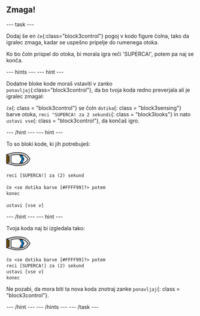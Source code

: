 ## Zmaga!

\--- task \---

Dodaj še en `če`{:class="block3control"} pogoj v kodo figure čolna, tako da igralec zmaga, kadar se uspešno pripelje do rumenega otoka.

Ko bo čoln prispel do otoka, bi morala igra reči 'SUPERCA!', potem pa naj se konča.

\--- hints \--- \--- hint \---

Dodatne bloke kode moraš vstaviti v zanko `ponavljaj`{:class="block3control"}, da bo tvoja koda redno preverjala ali je igralec zmagal:

`če`{: class = "block3control"} se čoln `dotika`{: class = "block3sensing"} barve otoka, `reci "SUPERCA! za 2 sekundi`{: class = "block3looks"} in nato `ustavi vse`{: class = "block3control"}, da končaš igro.

\--- /hint \--- \--- hint \---

To so bloki kode, ki jih potrebuješ:

![figura čolna](images/boat_resize.png)

```blocks3
reci [SUPERCA!] za (2) sekund

če <se dotika barve [#FFFF99]?> potem
konec

ustavi [vse v]

```

\--- /hint \--- \--- hint \---

Tvoja koda naj bi izgledala tako:

![figura čolna](images/boat_resize.png)

```blocks3
če <se dotika barve [#FFFF99]?> potem
reci [SUPERCA!] za (2) sekund
ustavi [vse v]
konec
```

Ne pozabi, da mora biti ta nova koda znotraj zanke `ponavljaj`{: class = "block3control"}.

\--- /hint \--- \--- /hints \--- \--- /task \---